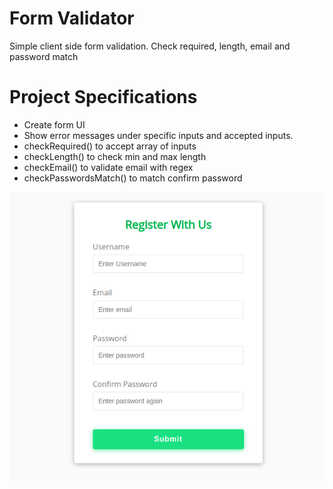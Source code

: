 # Form Validator

Simple client side form validation. Check required, length, email and password match

# Project Specifications

* Create form UI
* Show error messages under specific inputs and accepted inputs.
* checkRequired() to accept array of inputs
* checkLength() to check min and max length
* checkEmail() to validate email with regex
* checkPasswordsMatch() to match confirm password

![Form Image](./form.png)